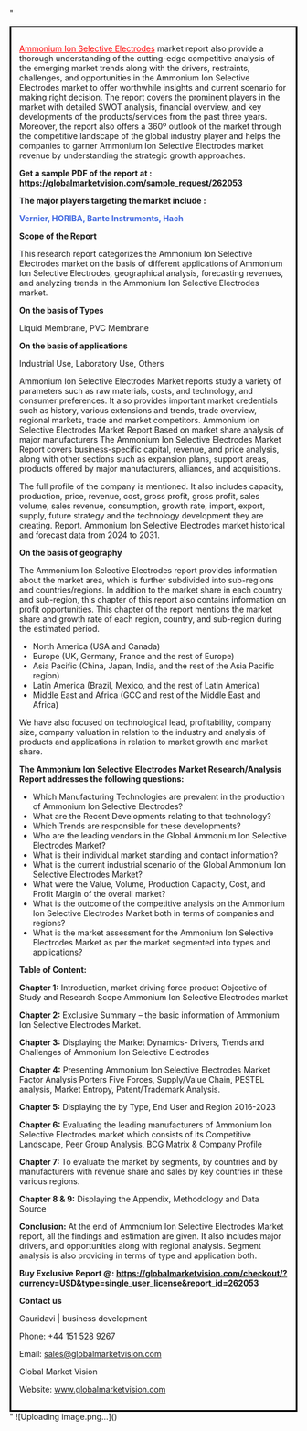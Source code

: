 "<div style='border: 3px solid black; padding: 1em;'>

<a style='color: #ff0000;' href='https://globalmarketvision.com/reports/global-ammonium-ion-selective-electrodes-market/262053'>Ammonium Ion Selective Electrodes</a> market report also provide a thorough understanding of the cutting-edge competitive analysis of the emerging market trends along with the drivers, restraints, challenges, and opportunities in the Ammonium Ion Selective Electrodes market to offer worthwhile insights and current scenario for making right decision. The report covers the prominent players in the market with detailed SWOT analysis, financial overview, and key developments of the products/services from the past three years. Moreover, the report also offers a 360º outlook of the market through the competitive landscape of the global industry player and helps the companies to garner Ammonium Ion Selective Electrodes market revenue by understanding the strategic growth approaches.

<strong>Get a sample PDF of the report at </strong><strong>:</strong><strong> <a style='color: #ff0000;' href='https://globalmarketvision.com/sample_request/262053?utm_source=linkedinPulse&utm_medium=Dhiraj&utm_campaign=SN'><strong>https://globalmarketvision.com/sample_request/262053</strong></a></strong>

<strong>The major players targeting the market include :</strong>

<strong style='color: #4169e1;'>Vernier, HORIBA, Bante Instruments, Hach</strong>

<strong>Scope of the Report</strong>

This research report categorizes the Ammonium Ion Selective Electrodes market on the basis of different applications of Ammonium Ion Selective Electrodes, geographical analysis, forecasting revenues, and analyzing trends in the Ammonium Ion Selective Electrodes market.

<strong>On the basis of Types</strong>

Liquid Membrane, PVC Membrane

<strong>On the basis of applications</strong>

Industrial Use, Laboratory Use, Others

Ammonium Ion Selective Electrodes Market reports study a variety of parameters such as raw materials, costs, and technology, and consumer preferences. It also provides important market credentials such as history, various extensions and trends, trade overview, regional markets, trade and market competitors. Ammonium Ion Selective Electrodes Market Report Based on market share analysis of major manufacturers The Ammonium Ion Selective Electrodes Market Report covers business-specific capital, revenue, and price analysis, along with other sections such as expansion plans, support areas, products offered by major manufacturers, alliances, and acquisitions.

The full profile of the company is mentioned. It also includes capacity, production, price, revenue, cost, gross profit, gross profit, sales volume, sales revenue, consumption, growth rate, import, export, supply, future strategy and the technology development they are creating. Report. Ammonium Ion Selective Electrodes market historical and forecast data from 2024 to 2031.

<strong>On the basis of geography</strong>

The Ammonium Ion Selective Electrodes report provides information about the market area, which is further subdivided into sub-regions and countries/regions. In addition to the market share in each country and sub-region, this chapter of this report also contains information on profit opportunities. This chapter of the report mentions the market share and growth rate of each region, country, and sub-region during the estimated period.
<ul>
  <li>North America (USA and Canada)</li>
  <li>Europe (UK, Germany, France and the rest of Europe)</li>
  <li>Asia Pacific (China, Japan, India, and the rest of the Asia Pacific region)</li>
  <li>Latin America (Brazil, Mexico, and the rest of Latin America)</li>
  <li>Middle East and Africa (GCC and rest of the Middle East and Africa)</li>
</ul>
We have also focused on technological lead, profitability, company size, company valuation in relation to the industry and analysis of products and applications in relation to market growth and market share.

<strong>The Ammonium Ion Selective Electrodes Market Research/Analysis Report addresses the following questions:</strong>
<ul>
  <li>Which Manufacturing Technologies are prevalent in the production of Ammonium Ion Selective Electrodes?</li>
  <li>What are the Recent Developments relating to that technology?</li>
  <li>Which Trends are responsible for these developments?</li>
  <li>Who are the leading vendors in the Global Ammonium Ion Selective Electrodes Market?</li>
  <li>What is their individual market standing and contact information?</li>
  <li>What is the current industrial scenario of the Global Ammonium Ion Selective Electrodes Market?</li>
  <li>What were the Value, Volume, Production Capacity, Cost, and Profit Margin of the overall market?</li>
  <li>What is the outcome of the competitive analysis on the Ammonium Ion Selective Electrodes Market both in terms of companies and regions?</li>
  <li>What is the market assessment for the Ammonium Ion Selective Electrodes Market as per the market segmented into types and applications?</li>
</ul>
<strong>Table of Content:</strong>

<strong>Chapter 1:</strong> Introduction, market driving force product Objective of Study and Research Scope Ammonium Ion Selective Electrodes market

<strong>Chapter 2:</strong> Exclusive Summary – the basic information of Ammonium Ion Selective Electrodes Market.

<strong>Chapter 3:</strong> Displaying the Market Dynamics- Drivers, Trends and Challenges of Ammonium Ion Selective Electrodes

<strong>Chapter 4:</strong> Presenting Ammonium Ion Selective Electrodes Market Factor Analysis Porters Five Forces, Supply/Value Chain, PESTEL analysis, Market Entropy, Patent/Trademark Analysis.

<strong>Chapter 5:</strong> Displaying the by Type, End User and Region 2016-2023

<strong>Chapter 6:</strong> Evaluating the leading manufacturers of Ammonium Ion Selective Electrodes market which consists of its Competitive Landscape, Peer Group Analysis, BCG Matrix &amp; Company Profile

<strong>Chapter 7: </strong>To evaluate the market by segments, by countries and by manufacturers with revenue share and sales by key countries in these various regions.

<strong>Chapter 8 &amp; 9:</strong> Displaying the Appendix, Methodology and Data Source

<strong>Conclusion:</strong> At the end of Ammonium Ion Selective Electrodes Market report, all the findings and estimation are given. It also includes major drivers, and opportunities along with regional analysis. Segment analysis is also providing in terms of type and application both.

<strong>Buy Exclusive Report @: <strong><a style='color: #ff0000;' href='https://globalmarketvision.com/checkout/?currency=USD&type=single_user_license&report_id=262053?utm_source=linkedinPulse&utm_medium=Dhiraj&utm_campaign=SN'>https://globalmarketvision.com/checkout/?currency=USD&type=single_user_license&report_id=262053</a></strong></strong>

<strong>Contact us</strong>

Gauridavi | business development

Phone: +44 151 528 9267

Email: <a href='mailto:sales@globalmarketvision.com'>sales@globalmarketvision.com</a>

Global Market Vision

Website: <a href='http://www.globalmarketvision.com/'>www.globalmarketvision.com</a>

</div>"
![Uploading image.png…]()
